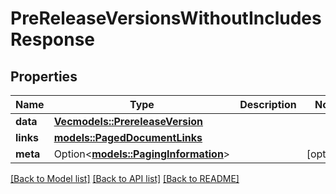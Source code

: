# PreReleaseVersionsWithoutIncludesResponse

## Properties

Name | Type | Description | Notes
------------ | ------------- | ------------- | -------------
**data** | [**Vec<models::PrereleaseVersion>**](PrereleaseVersion.md) |  | 
**links** | [**models::PagedDocumentLinks**](PagedDocumentLinks.md) |  | 
**meta** | Option<[**models::PagingInformation**](PagingInformation.md)> |  | [optional]

[[Back to Model list]](../README.md#documentation-for-models) [[Back to API list]](../README.md#documentation-for-api-endpoints) [[Back to README]](../README.md)


